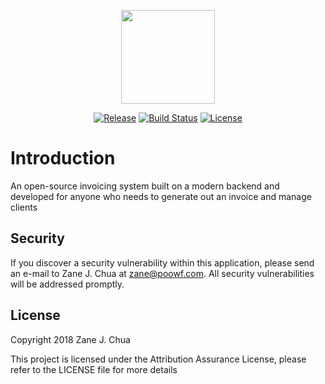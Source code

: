 <p align="center"><img width="150" height="150" src="https://invoiceneko.blob.core.windows.net/assets/invoiceneko-circle.png"></p>

<p align="center">
<a href="https://github.com/poowf/invoiceneko/releases"><img src="https://img.shields.io/github/release/poowf/invoiceneko.svg?style=flat-square" alt="Release"></a>
<a href="https://travis-ci.org/poowf/invoiceneko"><img src="https://img.shields.io/travis/poowf/invoiceneko/master.svg?style=flat-square" alt="Build Status"></a>
<a href="https://github.com/poowf/invoiceneko/blob/master/LICENSE"><img src="https://img.shields.io/badge/license-AAB-teal.svg?style=flat-square" alt="License"></a>
</p>

# Introduction

An open-source invoicing system built on a modern backend and developed for anyone who needs to generate out an invoice and manage clients

## Security
If you discover a security vulnerability within this application, please send an e-mail to Zane J. Chua at zane@poowf.com. All security vulnerabilities will be addressed promptly.

## License

Copyright 2018 Zane J. Chua

This project is licensed under the Attribution Assurance License, please refer to the LICENSE file for more details